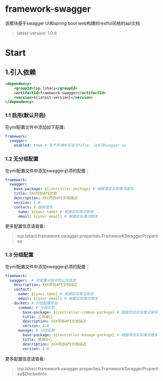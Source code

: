 # framework-swagger
该模块基于swagger UI和spring boot web构建的restful风格的api文档
> latest-version: 1.0.4

# Start
## 1.引入依赖
```xml
<dependency>
    <groupId>top.lshaci</groupId>
    <artifactId>framework-swagger</artifactId>
    <version>${latest-version}</version>
</dependency>
```

### 1.1 启用(默认开启)
在yml配置文件中添加如下配置:
```yaml
framework:
  swagger:
    enabled: true # 生产环境中可设为false, 以关闭swagger ui
```

### 1.2 无分组配置
在yml配置文件中添加swagger必须的配置：
```yaml
framework:
  swagger:
    base-package: ${controller-package} # 根据项目实际情况填写
    title: XXX项目API文档
    description: XXX项目API文档描述
    version: 1.0
    contact: # 联系信息
      name: ${your-name} # 根据实际情况修改
      email: ${your-email} # 根据实际情况修改
```
更多配置信息请查看: 
> top.lshaci.framework.swagger.properties.FrameworkSwaggerProperties

### 1.3 分组配置
在yml配置文件中添加swagger必须的配置：
```yaml
framework:
  swagger:  # 可配置分组中的公共信息
    description: XXX项目API文档描述
    contact:
      name: ${your-name} # 根据实际情况修改
      email: ${your-email} # 根据实际情况修改
    docket: # 分组配置开始
      common: # 分组名称
        base-package: ${controller-common-package} # 根据项目实际情况填写
        title: 公共接口
        description: XXX项目API文档描述
        version: 1.0
      manage: # 分组名称
        base-package: ${controller-manage-package} # 根据项目实际情况填写
        title: 管理中心
        description: XXX项目API文档描述
        version: 1.0
```
更多配置信息请查看: 
> top.lshaci.framework.swagger.properties.FrameworkSwaggerProperties$DocketInfo
